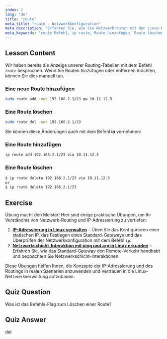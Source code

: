 ```yaml
---
index: 2
lang: "de"
title: "route"
meta_title: "route - Netzwerkkonfiguration"
meta_description: "Erfahren Sie, wie Sie Netzwerkrouten mit den Linux-Befehlen route und ip hinzufügen und löschen. Verstehen Sie die Verwaltung von Routing-Tabellen für Anfänger und fortgeschrittene Benutzer."
meta_keywords: "route Befehl, ip route, Route hinzufügen, Route löschen, Linux-Netzwerk, Routing-Tabelle, Linux-Tutorial, Anfängerleitfaden"
---
```


## Lesson Content

Wir haben bereits die Anzeige unserer Routing-Tabellen mit dem Befehl `route` besprochen. Wenn Sie Routen hinzufügen oder entfernen möchten, können Sie dies manuell tun.

### Eine neue Route hinzufügen

```bash
sudo route add -net 192.168.2.1/23 gw 10.11.12.3
```

### Eine Route löschen

```bash
sudo route del -net 192.168.2.1/23
```

Sie können diese Änderungen auch mit dem Befehl **ip** vornehmen:

### Eine Route hinzufügen

```bash
ip route add 192.168.2.1/23 via 10.11.12.3
```

### Eine Route löschen

```bash
$ ip route delete 192.168.2.1/23 via 10.11.12.3
or
$ ip route delete 192.168.2.1/23
```

## Exercise

Übung macht den Meister! Hier sind einige praktische Übungen, um Ihr Verständnis von Netzwerk-Routing und IP-Adressierung zu vertiefen:

1. **[IP-Adressierung in Linux verwalten](https://labex.io/de/labs/linux-manage-ip-addressing-in-linux-592736)** – Üben Sie das Konfigurieren einer statischen IP, das Festlegen eines Standard-Gateways und das Überprüfen der Netzwerkkonfiguration mit dem Befehl `ip`.
2. **[Netzwerkschicht-Interaktion mit ping und arp in Linux erkunden](https://labex.io/de/labs/linux-explore-network-layer-interaction-with-ping-and-arp-in-linux-592746)** – Erfahren Sie, wie das Standard-Gateway den Remote-Verkehr handhabt und beobachten Sie Netzwerkschicht-Interaktionen.

Diese Übungen helfen Ihnen, die Konzepte der IP-Adressierung und des Routings in realen Szenarien anzuwenden und Vertrauen in die Linux-Netzwerkverwaltung aufzubauen.

## Quiz Question

Was ist das Befehls-Flag zum Löschen einer Route?

## Quiz Answer

del
